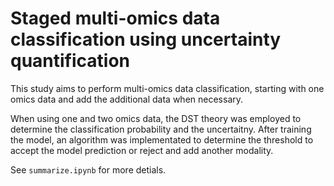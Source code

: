 # Staged multi-omics data classification using uncertainty quantification

This study aims to perform multi-omics data classification, starting with one omics data and add the additional data when necessary.

When using one and two omics data, the DST theory was employed to determine the classification probability and the uncertaitny. After training the model, an algorithm was implementated to determine the threshold to accept the model prediction or reject and add another modality.

See `summarize.ipynb` for more detials.
